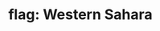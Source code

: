 ---
layout: smileys&emotion
title: "flag: Western Sahara"
emoji: flag_western_sahara
permalink: 🇪🇭.html
image: assets/img/3moji/flag_western_sahara.png
---